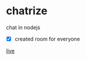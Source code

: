 # chatrize
chat in nodejs

- [x] created room for everyone

[live](https://chatrize-womkjzcjcj.now.sh/)
